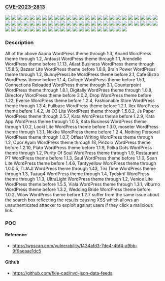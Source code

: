 ### [CVE-2023-2813](https://cve.mitre.org/cgi-bin/cvename.cgi?name=CVE-2023-2813)
![](https://img.shields.io/static/v1?label=Product&message=Aapna&color=blue)
![](https://img.shields.io/static/v1?label=Product&message=Anand&color=blue)
![](https://img.shields.io/static/v1?label=Product&message=Anfaust&color=blue)
![](https://img.shields.io/static/v1?label=Product&message=Arendelle&color=blue)
![](https://img.shields.io/static/v1?label=Product&message=Atlast%20Business&color=blue)
![](https://img.shields.io/static/v1?label=Product&message=Bazaar%20Lite&color=blue)
![](https://img.shields.io/static/v1?label=Product&message=Brain%20Power&color=blue)
![](https://img.shields.io/static/v1?label=Product&message=BunnyPressLite&color=blue)
![](https://img.shields.io/static/v1?label=Product&message=Cafe%20Bistro&color=blue)
![](https://img.shields.io/static/v1?label=Product&message=College&color=blue)
![](https://img.shields.io/static/v1?label=Product&message=Connections%20Reloaded&color=blue)
![](https://img.shields.io/static/v1?label=Product&message=Counterpoint&color=blue)
![](https://img.shields.io/static/v1?label=Product&message=Digitally&color=blue)
![](https://img.shields.io/static/v1?label=Product&message=Directory&color=blue)
![](https://img.shields.io/static/v1?label=Product&message=Drop&color=blue)
![](https://img.shields.io/static/v1?label=Product&message=Everse&color=blue)
![](https://img.shields.io/static/v1?label=Product&message=Fashionable%20Store&color=blue)
![](https://img.shields.io/static/v1?label=Product&message=Fullbase&color=blue)
![](https://img.shields.io/static/v1?label=Product&message=Ilex&color=blue)
![](https://img.shields.io/static/v1?label=Product&message=Js%20O3%20Lite&color=blue)
![](https://img.shields.io/static/v1?label=Product&message=Js%20Paper&color=blue)
![](https://img.shields.io/static/v1?label=Product&message=Kata%20App&color=blue)
![](https://img.shields.io/static/v1?label=Product&message=Kata%20Business&color=blue)
![](https://img.shields.io/static/v1?label=Product&message=Kata&color=blue)
![](https://img.shields.io/static/v1?label=Product&message=Looki%20Lite&color=blue)
![](https://img.shields.io/static/v1?label=Product&message=Nokke&color=blue)
![](https://img.shields.io/static/v1?label=Product&message=Nothing%20Personal&color=blue)
![](https://img.shields.io/static/v1?label=Product&message=Offset%20Writing&color=blue)
![](https://img.shields.io/static/v1?label=Product&message=Opor%20Ayam&color=blue)
![](https://img.shields.io/static/v1?label=Product&message=Pinzolo&color=blue)
![](https://img.shields.io/static/v1?label=Product&message=Plato&color=blue)
![](https://img.shields.io/static/v1?label=Product&message=Polka%20Dots&color=blue)
![](https://img.shields.io/static/v1?label=Product&message=Purity%20Of%20Soul&color=blue)
![](https://img.shields.io/static/v1?label=Product&message=Restaurant%20PT&color=blue)
![](https://img.shields.io/static/v1?label=Product&message=Saul&color=blue)
![](https://img.shields.io/static/v1?label=Product&message=Sean%20Lite&color=blue)
![](https://img.shields.io/static/v1?label=Product&message=TIJAJI&color=blue)
![](https://img.shields.io/static/v1?label=Product&message=Tantyyellow&color=blue)
![](https://img.shields.io/static/v1?label=Product&message=Tiki%20Time&color=blue)
![](https://img.shields.io/static/v1?label=Product&message=Tuaug4&color=blue)
![](https://img.shields.io/static/v1?label=Product&message=Tydskrif&color=blue)
![](https://img.shields.io/static/v1?label=Product&message=UltraLight&color=blue)
![](https://img.shields.io/static/v1?label=Product&message=Venice%20Lite&color=blue)
![](https://img.shields.io/static/v1?label=Product&message=Viala&color=blue)
![](https://img.shields.io/static/v1?label=Product&message=Wedding%20Bride&color=blue)
![](https://img.shields.io/static/v1?label=Product&message=Wlow&color=blue)
![](https://img.shields.io/static/v1?label=Product&message=moseter&color=blue)
![](https://img.shields.io/static/v1?label=Product&message=viburno&color=blue)
![](https://img.shields.io/static/v1?label=Version&message=0%3C%201.0.2%20&color=brighgreen)
![](https://img.shields.io/static/v1?label=Version&message=0%3C%201.1.0%20&color=brighgreen)
![](https://img.shields.io/static/v1?label=Version&message=0%3C%201.1.13%20&color=brighgreen)
![](https://img.shields.io/static/v1?label=Version&message=0%3C%201.1.3%20&color=brighgreen)
![](https://img.shields.io/static/v1?label=Version&message=0%3C%201.1.4%20&color=brighgreen)
![](https://img.shields.io/static/v1?label=Version&message=0%3C%201.1.9%20&color=brighgreen)
![](https://img.shields.io/static/v1?label=Version&message=0%3C%201.2.1%20&color=brighgreen)
![](https://img.shields.io/static/v1?label=Version&message=0%3C%201.2.10%20&color=brighgreen)
![](https://img.shields.io/static/v1?label=Version&message=0%3C%201.2.4%20&color=brighgreen)
![](https://img.shields.io/static/v1?label=Version&message=0%3C%201.2.7%20&color=brighgreen)
![](https://img.shields.io/static/v1?label=Version&message=0%3C%201.2.9%20&color=brighgreen)
![](https://img.shields.io/static/v1?label=Version&message=0%3C%201.22%20&color=brighgreen)
![](https://img.shields.io/static/v1?label=Version&message=0%3C%201.3.0%20&color=brighgreen)
![](https://img.shields.io/static/v1?label=Version&message=0%3C%201.3.2%20&color=brighgreen)
![](https://img.shields.io/static/v1?label=Version&message=0%3C%201.4.2%20&color=brighgreen)
![](https://img.shields.io/static/v1?label=Version&message=0%3C%201.4.6%20&color=brighgreen)
![](https://img.shields.io/static/v1?label=Version&message=0%3C%201.5.1%20&color=brighgreen)
![](https://img.shields.io/static/v1?label=Version&message=0%3C%201.5.5%20&color=brighgreen)
![](https://img.shields.io/static/v1?label=Version&message=0%3C%201.8.6%20&color=brighgreen)
![](https://img.shields.io/static/v1?label=Version&message=0%3C%202.1%20&color=brighgreen)
![](https://img.shields.io/static/v1?label=Version&message=0%3C%203.0.2%20&color=brighgreen)
![](https://img.shields.io/static/v1?label=Vulnerability&message=CWE-79%20Cross-Site%20Scripting%20(XSS)&color=brighgreen)

### Description

All of the above Aapna WordPress theme through 1.3, Anand WordPress theme through 1.2, Anfaust WordPress theme through 1.1, Arendelle WordPress theme before 1.1.13, Atlast Business WordPress theme through 1.5.8.5, Bazaar Lite WordPress theme before 1.8.6, Brain Power WordPress theme through 1.2, BunnyPressLite WordPress theme before 2.1, Cafe Bistro WordPress theme before 1.1.4, College WordPress theme before 1.5.1, Connections Reloaded WordPress theme through 3.1, Counterpoint WordPress theme through 1.8.1, Digitally WordPress theme through 1.0.8, Directory WordPress theme before 3.0.2, Drop WordPress theme before 1.22, Everse WordPress theme before 1.2.4, Fashionable Store WordPress theme through 1.3.4, Fullbase WordPress theme before 1.2.1, Ilex WordPress theme before 1.4.2, Js O3 Lite WordPress theme through 1.5.8.2, Js Paper WordPress theme through 2.5.7, Kata WordPress theme before 1.2.9, Kata App WordPress theme through 1.0.5, Kata Business WordPress theme through 1.0.2, Looki Lite WordPress theme before 1.3.0, moseter WordPress theme through 1.3.1, Nokke WordPress theme before 1.2.4, Nothing Personal WordPress theme through 1.0.7, Offset Writing WordPress theme through 1.2, Opor Ayam WordPress theme through 18, Pinzolo WordPress theme before 1.2.10, Plato WordPress theme before 1.1.9, Polka Dots WordPress theme through 1.2, Purity Of Soul WordPress theme through 1.9, Restaurant PT WordPress theme before 1.1.3, Saul WordPress theme before 1.1.0, Sean Lite WordPress theme before 1.4.6, Tantyyellow WordPress theme through 1.0.0.5, TIJAJI WordPress theme through 1.43, Tiki Time WordPress theme through 1.3, Tuaug4 WordPress theme through 1.4, Tydskrif WordPress theme through 1.1.3, UltraLight WordPress theme through 1.2, Venice Lite WordPress theme before 1.5.5, Viala WordPress theme through 1.3.1, viburno WordPress theme before 1.3.2, Wedding Bride WordPress theme before 1.0.2, Wlow WordPress theme before 1.2.7 suffer from the same issue about the search box reflecting the results causing XSS which allows an unauthenticated attacker to exploit against users if they click a malicious link.

### POC

#### Reference
- https://wpscan.com/vulnerability/f434afd3-7de4-4bf4-a9bb-9f9aeaae1dc5

#### Github
- https://github.com/fkie-cad/nvd-json-data-feeds

